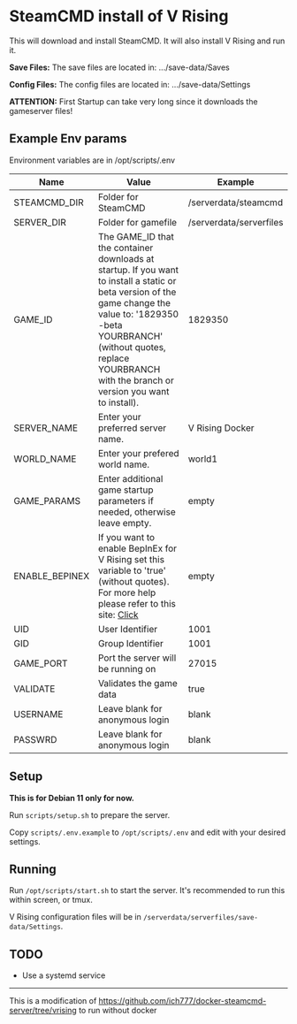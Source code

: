 # SteamCMD install of V Rising
This will download and install SteamCMD. It will also install V Rising and run it.

**Save Files:** The save files are located in: .../save-data/Saves

**Config Files:** The config files are located in: .../save-data/Settings

**ATTENTION:** First Startup can take very long since it downloads the gameserver files!



## Example Env params

Environment variables are in /opt/scripts/.env

| Name | Value | Example |
| --- | --- | --- |
| STEAMCMD_DIR | Folder for SteamCMD | /serverdata/steamcmd |
| SERVER_DIR | Folder for gamefile | /serverdata/serverfiles |
| GAME_ID | The GAME_ID that the container downloads at startup. If you want to install a static or beta version of the game change the value to: '1829350 -beta YOURBRANCH' (without quotes, replace YOURBRANCH with the branch or version you want to install). | 1829350 |
| SERVER_NAME | Enter your preferred server name. | V Rising Docker |
| WORLD_NAME | Enter your prefered world name. | world1 |
| GAME_PARAMS | Enter additional game startup parameters if needed, otherwise leave empty. | empty |
| ENABLE_BEPINEX | If you want to enable BepInEx for V Rising set this variable to 'true' (without quotes). For more help please refer to this site: [Click](https://v-rising.thunderstore.io/package/BepInEx/BepInExPack_V_Rising/) | empty |
| UID | User Identifier | 1001 |
| GID | Group Identifier | 1001 |
| GAME_PORT | Port the server will be running on | 27015 |
| VALIDATE | Validates the game data | true |
| USERNAME | Leave blank for anonymous login | blank |
| PASSWRD | Leave blank for anonymous login | blank |


## Setup

**This is for Debian 11 only for now.**

Run `scripts/setup.sh` to prepare the server.

Copy `scripts/.env.example` to `/opt/scripts/.env` and edit with your desired settings.

## Running

Run `/opt/scripts/start.sh` to start the server. It's recommended to run this within screen, or tmux.

V Rising configuration files will be in `/serverdata/serverfiles/save-data/Settings`.

## TODO

- Use a systemd service


---
This is a modification of https://github.com/ich777/docker-steamcmd-server/tree/vrising to run without docker
